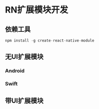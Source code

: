 # RN扩展模块开发

## 依赖工具

```js
npm install -g create-react-native-module
```



## 无UI扩展模块

### Android

### Swift



## 带UI扩展模块

